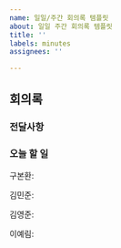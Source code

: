 ```yaml
---
name: 일일/주간 회의록 템플릿
about: 일일 주간 회의록 템플릿
title: ''
labels: minutes
assignees: ''

---
```


## 회의록

### 전달사항

### 오늘 할 일
구본환:

김민준:

김영준: 

이예림:
